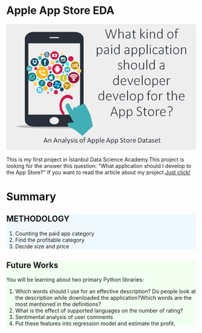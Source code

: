 # Apple App Store EDA

<img src="https://github.com/aybukemeydan/AppleAppStore_EDA/blob/master/Pic/title.PNG">

This is my first project in İstanbul Data Science Academy.This project is looking for the answer this question: "What application should I develop to the App Store?"
    If you want to read the article about my project.<a href="https://medium.com/@foreverflash95/eda-project-what-kind-of-paid-application-should-a-developer-develop-for-the-app-store-c98fcbc8111f">Just click!</a>
    
  <h1>Summary</h1>
  <div id='agenda' style="background-color: #f0f8ff">
    <h2>METHODOLOGY</h2>
    <ol>
      <li>Counting the paid app category</li>
      <li>Find the profitable category</li>
      <li>Decide size and price</li>
    </ol>
  </div>
  
  <div id='tools' style='background-color: #f0fff0'>
    <h2>Future Works</h2>
    <p>You will be learning about two primary Python libraries:</p>  
    <ol>
      <li>Which words should I use for an effective description? Do people look at the description while downloaded the application?Which words are the most mentioned in the definitions?</li>
      <li>What is the effect of supported languages on the number of rating?</li>
      <li>Sentimental analysis of user comments</li>
      <li>Put these features into regression model and estimate the profit.</li>
    </ol>
  </div>

